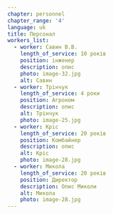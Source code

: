 ```yaml
---
chapter: personnel
chapter_range: '4'
language: uk
title: Персонал
workers_list:
  - worker: Савин В.В.
    length_of_service: 10 років
    position: інженер
    description: опис
    photo: image-32.jpg
    alt: Савин
  - worker: Трінчук
    length_of_service: 4 роки
    position: Агроном
    description: о﻿пис
    alt: Трінчук
    photo: image-25.jpg
  - worker: Кріс
    length_of_service: 20 років
    position: Комбайнер
    description: опис
    alt: Кріс
    photo: image-28.jpg
  - worker: Микола
    length_of_service: 20 років
    position: Директор
    description: О﻿пис Миколи
    alt: Микола
    photo: image-28.jpg
---
```

